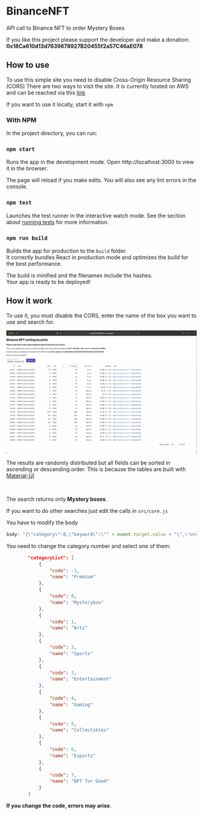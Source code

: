 # BinanceNFT
API call to Binance NFT to order Mystery Boxes

If you like this project please support the developer and make a donation: <b>0x18Ca610d13d7639678927B20455f2a57C46aE078</b>

## How to use

To use this simple site you need to disable Cross-Origin Resource Sharing (CORS)
There are two ways to visit the site. It is currently hosted on AWS and can be reached via this <a href="https://main.d2r9mmbhw2cevi.amplifyapp.com" target="_blank"> link </a>

If you want to use it locally, start it with  ``` npm ```


### With NPM
In the project directory, you can run:

### `npm start`

Runs the app in the development mode.
Open http://localhost:3000 to view it in the browser.

The page will reload if you make edits.
You will also see any lint errors in the console.

### `npm test`

Launches the test runner in the interactive watch mode.
See the section about <a href="https://create-react-app.dev/docs/running-tests/" target="_blank">running tests</a> for more information.

### `npm run build`

Builds the app for production to the `build` folder.<br>
It correctly bundles React in production mode and optimizes the build for the best performance.

The build is minified and the filenames include the hashes.<br>
Your app is ready to be deployed!

## How it work

To use it, you must disable the CORS, enter the name of the box you want to use and search for.

<img src="img/screen.png">

</br>

The results are randomly distributed but all fields can be sorted in ascending or descending order. This is because the tables are built with <a href="https://material-ui.com/components/tables/" target="_blank">Material-UI </a>

</br>

The search returns only <b>Mystery boxes</b>.

If you want to do other searches just edit the calls in ```src/core.js```

You have to modify the body
```javascript 
body: "{\"category\":0,\"keyword\":\"" + event.target.value + "\",\"orderBy\":\"list_time\",\"orderType\":-1,\"page\":" + this.state.page + ",\"rows\":100}"
```

You need to change the category number and select one of them:
```JSON
        "categoryList": [
            {
                "code": -1,
                "name": "Premium"
            },
            {
                "code": 0,
                "name": "Mysterybox"
            },
            {
                "code": 1,
                "name": "Arts"
            },
            {
                "code": 2,
                "name": "Sports"
            },
            {
                "code": 3,
                "name": "Entertainment"
            },
            {
                "code": 4,
                "name": "Gaming"
            },
            {
                "code": 5,
                "name": "Collectibles"
            },
            {
                "code": 6,
                "name": "Esports"
            },
            {
                "code": 7,
                "name": "NFT for Good"
            }
        ]
```

<b>If you change the code, errors may arise</b>.